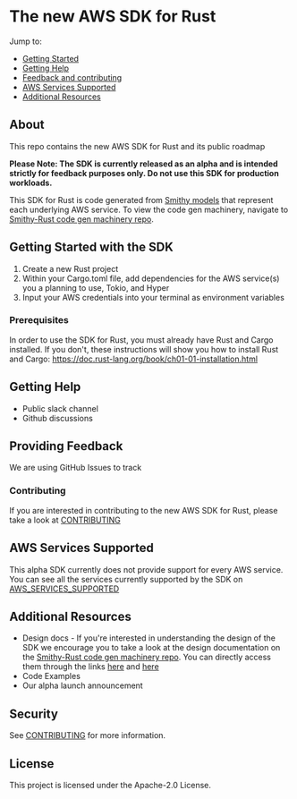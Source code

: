 # The new AWS SDK for Rust 

Jump to:
- [Getting Started](#Getting-Started-with-the-SDK)
- [Getting Help](#Getting-Help)
- [Feedback and contributing](#Feedback-and-contributing)
- [AWS Services Supported](#AWS-Services-Supported)
- [Additional Resources](#Additional-Resources)

## About

This repo contains the new AWS SDK for Rust and its public roadmap

**Please Note: The SDK is currently released as an alpha and is intended strictly for feedback purposes only. Do not use this SDK for production workloads.**

This SDK for Rust is code generated from [Smithy models](https://awslabs.github.io/smithy/) that represent each underlying AWS service. To view the code gen machinery, navigate to [Smithy-Rust code gen machinery repo](https://github.com/awslabs/smithy-rs).

## Getting Started with the SDK

1. Create a new Rust project 
2. Within your Cargo.toml file, add dependencies for the AWS service(s) you a planning to use, Tokio, and Hyper
3. Input your AWS credentials into your terminal as environment variables

### Prerequisites

In order to use the SDK for Rust, you must already have Rust and Cargo installed. If you don't, these instructions will show you how to install Rust and Cargo: https://doc.rust-lang.org/book/ch01-01-installation.html

## Getting Help

* Public slack channel
* Github discussions

## Providing Feedback 

We are using GitHub Issues to track 

### Contributing

If you are interested in contributing to the new AWS SDK for Rust, please take a look at [CONTRIBUTING](CONTRIBUTING.md)

## AWS Services Supported

This alpha SDK currently does not provide support for every AWS service. You can see all the services currently supported by the SDK on [AWS_SERVICES_SUPPORTED](AWS_SERVICES_SUPPORTED.md)

## Additional Resources

- Design docs - If you're interested in understanding the design of the SDK we encourage you to take a look at the design documentation on the [Smithy-Rust code gen machinery repo](https://github.com/awslabs/smithy-rs). You can directly access them through the links [here](https://github.com/awslabs/smithy-rs/tree/main/rust-runtime) and [here](https://github.com/awslabs/smithy-rs/tree/main/aws/rust-runtime)
- Code Examples
- Our alpha launch announcement

## Security

See [CONTRIBUTING](CONTRIBUTING.md#security-issue-notifications) for more information.

## License

This project is licensed under the Apache-2.0 License.

